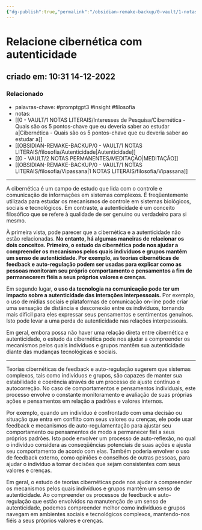 ```yaml
---
{"dg-publish":true,"permalink":"/obsidian-remake-backup/0-vault/1-notas-literais/filosofia/relacione-cibernetica-com-autenticidade/","tags":["promptgpt3","insight","filosofia"],"dgHomeLink":true,"dgShowLocalGraph":true,"dgShowFileTree":true,"noteIcon":""}
---
```


# Relacione cibernética com autenticidade
## criado em: 10:31 14-12-2022

### Relacionado
- palavras-chave: #promptgpt3 #insight #filosofia 
- notas: 
- [[0 - VAULT/1 NOTAS LITERAIS/Interesses de Pesquisa/Cibernética -  Quais são os 5 pontos-chave que eu deveria saber ao estudar a\|Cibernética -  Quais são os 5 pontos-chave que eu deveria saber ao estudar a]]
- [[OBSIDIAN-REMAKE-BACKUP/0 - VAULT/1 NOTAS LITERAIS/filosofia/Autenticidade\|Autenticidade]]
- [[0 - VAULT/2 NOTAS PERMANENTES/MEDITAÇÃO\|MEDITAÇÃO]]
- [[OBSIDIAN-REMAKE-BACKUP/0 - VAULT/1 NOTAS LITERAIS/filosofia/Vipassana\|1 NOTAS LITERAIS/filosofia/Vipassana]]

---

A cibernética é um campo de estudo que lida com o controle e comunicação de informações em sistemas complexos. É freqüentemente utilizada para estudar os mecanismos de controle em sistemas biológicos, sociais e tecnológicos. Em contraste, a autenticidade é um conceito filosófico que se refere à qualidade de ser genuíno ou verdadeiro para si mesmo.

À primeira vista, pode parecer que a cibernética e a autenticidade não estão relacionadas. **No entanto, há algumas maneiras de relacionar os dois conceitos. Primeiro, o estudo da cibernética pode nos ajudar a compreender os mecanismos pelos quais indivíduos e grupos mantêm um senso de autenticidade. Por exemplo, as teorias cibernéticas de feedback e auto-regulação podem ser usadas para explicar como as pessoas monitoram seu próprio comportamento e pensamentos a fim de permanecerem fiéis a seus próprios valores e crenças.**

Em segundo lugar, **o uso da tecnologia na comunicação pode ter um impacto sobre a autenticidade das interações interpessoais.** Por exemplo, o uso de mídias sociais e plataformas de comunicação on-line pode criar uma sensação de distância e desconexão entre os indivíduos, tornando mais difícil para eles expressar seus pensamentos e sentimentos genuínos. Isto pode levar a uma perda de autenticidade nas relações interpessoais.

Em geral, embora possa não haver uma relação direta entre cibernética e autenticidade, o estudo da cibernética pode nos ajudar a compreender os mecanismos pelos quais indivíduos e grupos mantêm sua autenticidade diante das mudanças tecnológicas e sociais.

---
Teorias cibernéticas de feedback e auto-regulação sugerem que sistemas complexos, tais como indivíduos e grupos, são capazes de manter sua estabilidade e coerência através de um processo de ajuste contínuo e autocorreção. No caso de comportamentos e pensamentos individuais, este processo envolve o constante monitoramento e avaliação de suas próprias ações e pensamentos em relação a padrões e valores internos.

Por exemplo, quando um indivíduo é confrontado com uma decisão ou situação que entra em conflito com seus valores ou crenças, ele pode usar feedback e mecanismos de auto-regulamentação para ajustar seu comportamento ou pensamentos de modo a permanecer fiel a seus próprios padrões. Isto pode envolver um processo de auto-reflexão, no qual o indivíduo considera as conseqüências potenciais de suas ações e ajusta seu comportamento de acordo com elas. Também poderia envolver o uso de feedback externo, como opiniões e conselhos de outras pessoas, para ajudar o indivíduo a tomar decisões que sejam consistentes com seus valores e crenças.

Em geral, o estudo de teorias cibernéticas pode nos ajudar a compreender os mecanismos pelos quais indivíduos e grupos mantêm um senso de autenticidade. Ao compreender os processos de feedback e auto-regulação que estão envolvidos na manutenção de um senso de autenticidade, podemos compreender melhor como indivíduos e grupos navegam em ambientes sociais e tecnológicos complexos, mantendo-nos fiéis a seus próprios valores e crenças.